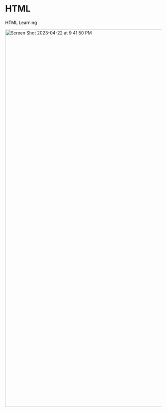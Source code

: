# HTML
HTML Learning

<img width="1209" alt="Screen Shot 2023-04-22 at 9 41 50 PM" src="https://user-images.githubusercontent.com/19770627/233814757-89b4d939-a80e-40e2-926b-7e51613ee115.png">
